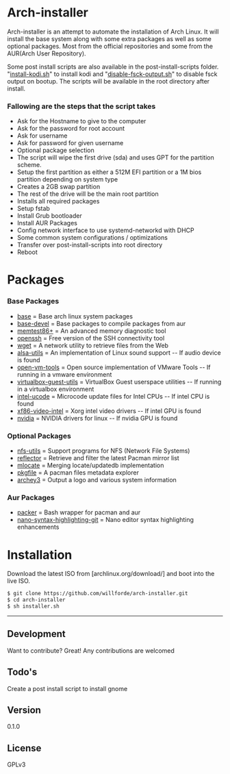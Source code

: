 # Arch-installer

Arch-installer is an attempt to automate the installation of Arch Linux. It will install the base system along with some extra packages 
as well as some optional packages. Most from the official repositories and some from the AUR(Arch User Repository). 

Some post install scripts are also available in the post-install-scripts folder. "[install-kodi.sh]" to install kodi and "[disable-fsck-output.sh]" to disable fsck output on bootup. The scripts will be available in the root directory after install.

### Fallowing are the steps that the script takes
  - Ask for the Hostname to give to the computer
  - Ask for the password for root account
  - Ask for username
  - Ask for password for given username
  - Optional package selection
  - The script will wipe the first drive (sda) and uses GPT for the partition scheme. 
  - Setup the first partition as either a 512M EFI partition or a 1M bios partition depending on system type
  - Creates a 2GB swap partition
  - The rest of the drive will be the main root partition
  - Installs all required packages
  - Setup fstab
  - Install Grub bootloader
  - Install AUR Packages
  - Config network interface to use systemd-networkd with DHCP
  - Some common system configurations / optimizations
  - Transfer over post-install-scripts into root directory
  - Reboot

#
# Packages
### Base Packages
  - [base] = Base arch linux system packages
  - [base-devel] = Base packages to compile packages from aur
  - [memtest86+] = An advanced memory diagnostic tool
  - [openssh] = Free version of the SSH connectivity tool
  - [wget] = A network utility to retrieve files from the Web
  - [alsa-utils] = An implementation of Linux sound support -- If audio device is found
  - [open-vm-tools] = Open source implementation of VMware Tools -- If running in a vmware environment
  - [virtualbox-guest-utils] = VirtualBox Guest userspace utilities -- If running in a virtualbox environment
  - [intel-ucode] = Microcode update files for Intel CPUs -- If intel CPU is found
  - [xf86-video-intel] = Xorg intel video drivers -- If intel GPU is found
  - [nvidia] = NVIDIA drivers for linux -- If nvidia GPU is found

### Optional Packages
  - [nfs-utils] = Support programs for NFS (Network File Systems)
  - [reflector] = Retrieve and filter the latest Pacman mirror list
  - [mlocate] = Merging locate/updatedb implementation
  - [pkgfile] = A pacman files metadata explorer
  - [archey3] = Output a logo and various system information

### Aur Packages
  - [packer] = Bash wrapper for pacman and aur
  - [nano-syntax-highlighting-git] = Nano editor syntax highlighting enhancements

#
# Installation
Download the latest ISO from [archlinux.org/download/] and boot into the live ISO. 
```sh
$ git clone https://github.com/willforde/arch-installer.git
$ cd arch-installer
$ sh installer.sh
```
---
Development
----
Want to contribute? Great! Any contributions are welcomed

Todo's
----
Create a post install script to install gnome

Version
----
0.1.0

License
----
GPLv3

[base]:https://www.archlinux.org/groups/x86_64/base/
[base-devel]:https://www.archlinux.org/groups/x86_64/base-devel/
[openssh]:https://www.archlinux.org/packages/core/x86_64/openssh/
[memtest86+]:https://www.archlinux.org/packages/extra/any/memtest86+/
[wget]:https://www.archlinux.org/packages/extra/x86_64/wget/
[alsa-utils]:https://www.archlinux.org/packages/extra/x86_64/alsa-utils/
[open-vm-tools]:https://www.archlinux.org/packages/community/x86_64/open-vm-tools/
[virtualbox-guest-utils]:https://www.archlinux.org/packages/community/x86_64/virtualbox-guest-utils/
[xf86-video-intel]:https://www.archlinux.org/packages/extra/i686/xf86-video-intel/
[nvidia]:https://www.archlinux.org/packages/extra/x86_64/nvidia/
[intel-ucode]:https://www.archlinux.org/packages/extra/any/intel-ucode/
[nfs-utils]:https://www.archlinux.org/packages/core/x86_64/nfs-utils/
[reflector]:https://www.archlinux.org/packages/community/any/reflector/
[mlocate]:https://www.archlinux.org/packages/core/x86_64/mlocate/
[pkgfile]:https://www.archlinux.org/packages/extra/x86_64/pkgfile/
[archey3]:https://www.archlinux.org/packages/community/any/archey3/
[packer]:https://aur.archlinux.org/packages/packer/
[nano-syntax-highlighting-git]:https://aur.archlinux.org/packages/nano-syntax-highlighting-git/
[archlinux.org]:https://www.archlinux.org/download/
[disable-fsck-output.sh]:https://github.com/willforde/arch-installer/blob/master/post-install-scripts/disable-fsck-output.sh
[install-kodi.sh]:https://github.com/willforde/arch-installer/blob/master/post-install-scripts/install-kodi.sh

